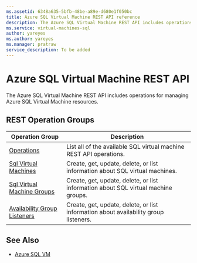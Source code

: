 ```yaml
---
ms.assetid: 6348a635-5bfb-48be-a89e-d680e1f050bc
title: Azure SQL Virtual Machine REST API reference
description: The Azure SQL Virtual Machine REST API includes operations for managing Azure SQL Virtual Machine resources.
ms.service: virtual-machines-sql
author: yareyes
ms.author: yareyes
ms.manager: pratraw
service_description: To be added
---
```


# Azure SQL Virtual Machine REST API

The Azure SQL Virtual Machine REST API includes operations for managing Azure SQL Virtual Machine resources.

## REST Operation Groups

| Operation Group | Description |
|-----------------|-------------|
|[Operations](/rest/api/sqlvm/2021-11-01-preview/operations/list)|List all of the available SQL virtual machine REST API operations.|
|[Sql Virtual Machines](/rest/api/sqlvm/2021-11-01-preview/sql-virtual-machines)|Create, get, update, delete, or list information about SQL virtual machines.|
|[Sql Virtual Machine Groups](/rest/api/sqlvm/2021-11-01-preview/sql-virtual-machine-groups)|Create, get, update, delete, or list information about SQL virtual machine groups.|
|[Availability Group Listeners](/rest/api/sqlvm/2021-11-01-preview/availability-group-listeners)|Create, get, update, delete, or list information about availability group listeners.|



## See Also

- [Azure SQL VM](https://docs.microsoft.com/azure/virtual-machines/windows/sql/virtual-machines-windows-sql-server-iaas-overview)
